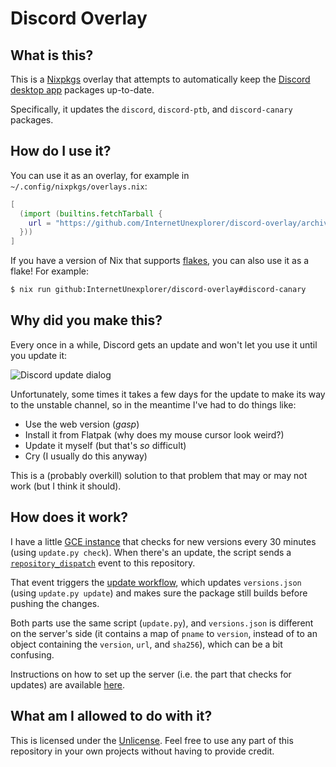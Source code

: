 # Discord Overlay

## What is this?

This is a [Nixpkgs][1] overlay that attempts to automatically keep the [Discord
desktop app][2] packages up-to-date.

Specifically, it updates the `discord`, `discord-ptb`, and `discord-canary`
packages.

## How do I use it?

You can use it as an overlay, for example in `~/.config/nixpkgs/overlays.nix`:

```nix
[
  (import (builtins.fetchTarball {
    url = "https://github.com/InternetUnexplorer/discord-overlay/archive/main.tar.gz";
  }))
]
```

If you have a version of Nix that supports [flakes][3], you can also use it as a
flake! For example:

```sh
$ nix run github:InternetUnexplorer/discord-overlay#discord-canary
```

## Why did you make this?

Every once in a while, Discord gets an update and won't let you use it until you
update it:

![Discord update dialog](https://i.postimg.cc/VLK8XvDZ/discord-update.png)

Unfortunately, some times it takes a few days for the update to make its way to
the unstable channel, so in the meantime I've had to do things like:

- Use the web version (_gasp_)
- Install it from Flatpak (why does my mouse cursor look weird?)
- Update it myself (but that's _so_ difficult)
- Cry (I usually do this anyway)

This is a (probably overkill) solution to that problem that may or may not work
(but I think it should).

## How does it work?

I have a little [GCE instance][6] that checks for new versions every 30 minutes
(using `update.py check`). When there's an update, the script sends a
[`repository_dispatch`][7] event to this repository.

That event triggers the [update workflow][4], which updates `versions.json`
(using `update.py update`) and makes sure the package still builds before
pushing the changes.

Both parts use the same script (`update.py`), and `versions.json` is different
on the server's side (it contains a map of `pname` to `version`, instead of to
an object containing the `version`, `url`, and `sha256`), which can be a bit
confusing.

Instructions on how to set up the server (i.e. the part that checks for updates)
are available [here][8].

## What am I allowed to do with it?

This is licensed under the [Unlicense][5]. Feel free to use any part of this
repository in your own projects without having to provide credit.

[1]: https://github.com/NixOS/nixpkgs
[2]: https://discord.com/download
[3]: https://nixos.wiki/wiki/Flakes
[4]: https://github.com/InternetUnexplorer/discord-overlay/blob/main/.github/workflows/update.yml
[5]: https://unlicense.org
[6]: https://cloud.google.com/free
[7]: https://docs.github.com/en/actions/reference/events-that-trigger-workflows#repository_dispatch
[8]: https://gist.github.com/InternetUnexplorer/9ec81077e4e000788038b611e7e23990
